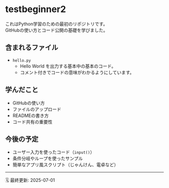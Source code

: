 # testbeginner2

これはPython学習のための最初のリポジトリです。  
GitHubの使い方とコード公開の基礎を学びました。

## 含まれるファイル

- `hello.py`  
  - Hello World を出力する基本中の基本のコード。
  - コメント付きでコードの意味がわかるようにしています。

##  学んだこと

- GitHubの使い方
- ファイルのアップロード
- READMEの書き方
- コード共有の重要性

## 今後の予定

- ユーザー入力を使ったコード（`input()`）
- 条件分岐やループを使ったサンプル
- 簡単なアプリ風スクリプト（じゃんけん、電卓など）

---

🗓 最終更新: 2025-07-01  
